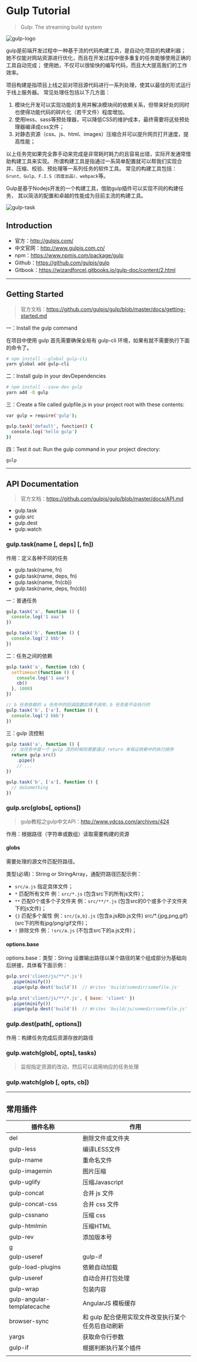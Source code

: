 # Gulp Tutorial

> Gulp: The streaming build system

![gulp-logo](img/Speed-up-your-workflow-with-a-Gulp-plugin.png)

gulp是前端开发过程中一种基于流的代码构建工具，是自动化项目的构建利器；
她不仅能对网站资源进行优化，而且在开发过程中很多重复的任务能够使用正确的工具自动完成；
使用她，不仅可以很愉快的编写代码，而且大大提高我们的工作效率。

项目构建是指项目上线之前对项目源代码进行一系列处理，使其以最佳的形式运行于线上服务器。
常见处理任包括以下几方面：

1. 模块化开发可以实现功能的复用并解决模块间的依赖关系，但带来好处的同时也使得功能代码的碎片化（若干文件）程度增加。
2. 使用less、sass等预处理器，可以降低CSS的维护成本，最终需要将这些预处理器编译成css文件；
3. 对静态资源（css、js、html、images）压缩合并可以提升网页打开速度，提高性能；

以上任务完如果完全靠手动来完成是非常耗时耗力的且容易出错，实际开发通常借助构建工具来实现。
所谓构建工具是指通过一系简单配置就可以帮我们实现合并、压缩、校验、预处理等一系列任务的软件工具。
常见的构建工具包括：`Grunt、Gulp、F.I.S（百度出品）、webpack`等。

Gulp是基于Nodejs开发的一个构建工具，借助gulp插件可以实现不同的构建任务，
其以简洁的配置和卓越的性能成为目前主流的构建工具。

![gulp-task](img/150046-20160308200954022-1598623728.jpg)

## Introduction

- 官方：http://gulpjs.com/
- 中文官网：http://www.gulpjs.com.cn/
- npm：https://www.npmjs.com/package/gulp
- Github：https://github.com/gulpjs/gulp
- Gitbook：https://wizardforcel.gitbooks.io/gulp-doc/content/2.html

---

## Getting Started

> 官方文档：https://github.com/gulpjs/gulp/blob/master/docs/getting-started.md

一：Install the gulp command

在项目中使用 gulp 首先需要确保全局有 gulp-cli 环境，如果有就不需要执行下面的命令了。

```bash
# npm install --global gulp-cli
yarn global add gulp-cli
```

二：Install gulp in your devDependencies

```bash
# npm install --save-dev gulp
yarn add -D gulp
```

三：Create a file called gulpfile.js in your project root with these contents:

```bash
var gulp = require('gulp');

gulp.task('default', function() {
  console.log('hello gulp')
})
```

四：Test it out: Run the gulp command in your project directory:

```bash
gulp
```

---

## API Documentation

> 官方文档：https://github.com/gulpjs/gulp/blob/master/docs/API.md

- gulp.task
- gulp.src
- gulp.dest
- gulp.watch

### gulp.task(name [, deps] [, fn])

作用：定义各种不同的任务

- gulp.task(name, fn)
- gulp.task(name, deps, fn)
- gulp.task(name, fn(cb))
- gulp.task(name, deps, fn(cb))

一：普通任务

```js
gulp.task('a', function () {
  console.log('1 aaa')
})

gulp.task('b', function () {
  console.log('2 bbb')
})
```

二：任务之间的依赖

```js
gulp.task('a', function (cb) {
  setTimeout(function () {
    console.log('1 aaa')
    cb()
  }, 1000)
})

// b 任务依赖的 a 任务中的回调函数如果不调用，b 任务是不会执行的
gulp.task('b', ['a'], function () {
  console.log('2 bbb')
})
```

三：gulp 流控制

```js
gulp.task('a', function () {
  // 当任务中是一个 gulp 流的时候则需要通过 return 来保证依赖中的执行顺序
  return gulp.src()
    .pipe()
    // ...
})

gulp.task('b', ['a'], function () {
  // doSomething
})
```

### gulp.src(globs[, options])

> gulp教程之gulp中文API：http://www.ydcss.com/archives/424

作用：根据路径（字符串或数组）读取需要构建的资源

#### globs

需要处理的源文件匹配符路径。

类型(必填)：String or StringArray，通配符路径匹配示例：

- `src/a.js` 指定具体文件；
- `*` 匹配所有文件    例：`src/*.js` (包含src下的所有js文件)；
- `**` 匹配0个或多个子文件夹    例：`src/**/*.js` (包含src的0个或多个子文件夹下的js文件)；
- `{}` 匹配多个属性    例：`src/{a,b}.js` (包含a.js和b.js文件)  src/*.{jpg,png,gif}(src下的所有jpg/png/gif文件)；
- `!` 排除文件    例：`!src/a.js` (不包含src下的a.js文件)；

#### options.base

options.base：类型：String  设置输出路径以某个路径的某个组成部分为基础向后拼接，具体看下面示例：

```js
gulp.src('client/js/**/*.js') 
  .pipe(minify())
  .pipe(gulp.dest('build'))  // Writes 'build/somedir/somefile.js'
 
gulp.src('client/js/**/*.js', { base: 'client' })
  .pipe(minify())
  .pipe(gulp.dest('build'))  // Writes 'build/js/somedir/somefile.js'
```

### gulp.dest(path[, options])

作用：构建任务完成后资源存放的路径

### gulp.watch(glob[, opts], tasks)

> 监视指定资源的改动，然后可以调用响应的任务处理

### gulp.watch(glob [, opts, cb])

---

## 常用插件

|          插件名称          |                        作用                        |
|----------------------------|----------------------------------------------------|
| del                        | 删除文件或文件夹                                   |
| gulp-less                  | 编译LESS文件                                       |
| gulp-rname                 | 重命名文件                                         |
| gulp-imagemin              | 图片压缩                                           |
| gulp-uglify                | 压缩Javascript                                     |
| gulp-concat                | 合并 js 文件                                       |
| gulp-concat-css            | 合并 css 文件                                      |
| gulp-cssnano               | 压缩 css                                           |
| gulp-htmlmin               | 压缩HTML                                           |
| gulp-rev                   | 添加版本号                                         |
| g
| gulp-useref                | gulp-if                                            |
| gulp-load-plugins          | 依赖自动加载                                       |
| gulp-useref                | 自动合并打包处理                                   |
| gulp-wrap                  | 包装内容                                           |
| gulp-angular-templatecache | AngularJS 模板缓存                                 |
| browser-sync               | 和 gulp 配合使用实现文件改变执行某个任务后自动刷新 |
| yargs                      | 获取命令行参数                                     |
| gulp-if                    | 根据判断执行某个插件                               |
|                            |                                                    |


